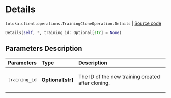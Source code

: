 # Details
`toloka.client.operations.TrainingCloneOperation.Details` | [Source code](https://github.com/Toloka/toloka-kit/blob/v1.2.3/src/client/operations.py#L244)

```python
Details(self, *, training_id: Optional[str] = None)
```

## Parameters Description

| Parameters | Type | Description |
| :----------| :----| :-----------|
`training_id`|**Optional\[str\]**|<p>The ID of the new training created after cloning.</p>
